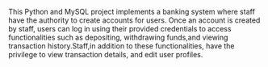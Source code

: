 This Python and MySQL project implements a banking system where staff have the authority to create accounts for users. Once an account is created by staff, users can log in using their provided credentials to 
access functionalities such as depositing, withdrawing funds,and viewing transaction history.Staff,in addition to these functionalities, have the privilege to view transaction details, and edit user profiles.
